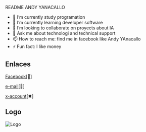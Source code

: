 
README ANDY YANACALLO

- 🔭 I’m currently study programation
- 🌱 I’m currently learning developer software
- 👯 I’m looking to collaborate on proyects about IA
- 💬 Ask me about technologi and technical support
- 📫 How to reach me: find me in facebook like Andy YAnacallo
- ⚡ Fun fact: I like money


## Enlaces

[Facebook](https://www.facebook.com/esteban.electronick/)[👥]

[e-mail](andyya2004@gmail.com)[📧]

[x-account](https://x.com/Yanacayo)[✖]

## Logo
![Logo](https://tse4.mm.bing.net/th?id=OIG1.Fl1rq4hJAZrxsMolHt5Z&pid=ImgGn)


